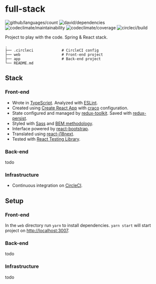 # full-stack

![github/languages/count](https://img.shields.io/github/languages/count/wozniaklukasz/full-stack?style=flat-square) 
![david/dependencies](https://img.shields.io/david/wozniaklukasz/full-stack?path=web&style=flat-square)
![codeclimate/maintainability](https://img.shields.io/codeclimate/maintainability/wozniaklukasz/full-stack?style=flat-square) 
![codeclimate/coverage](https://img.shields.io/codeclimate/coverage/wozniaklukasz/full-stack?style=flat-square) 
![circleci/build](https://img.shields.io/circleci/build/github/wozniaklukasz/full-stack?style=flat-square)

Project to play with the code. Spring & React stack.

    .
    ├── .circleci             # CircleCI config 
    ├── web                   # Front-end project
    ├── app                   # Back-end project
    └── README.md


## Stack

### Front-end

- Wrote in [TypeScript](https://www.typescriptlang.org/). Analyzed with [ESLint](https://eslint.org/).
- Created using [Create React App](https://create-react-app.dev/) with [craco](https://github.com/gsoft-inc/craco) configuration.
- State configured and managed by [redux-toolkit](https://redux-toolkit.js.org/). Saved with [redux-persist](https://github.com/rt2zz/redux-persist).
- Styled with [Sass](https://sass-lang.com/) and [BEM methodology](https://en.bem.info/methodology/).
- Interface powered by [react-bootstrap](https://react-bootstrap.github.io/).
- Translated using [react-i18next](https://react.i18next.com/).
- Tested with [React Testing Library](https://testing-library.com/docs/react-testing-library/).

### Back-end

todo

### Infrastructure

- Continuous integration on [CircleCI](https://circleci.com/gh/wozniaklukasz/full-stack/).

## Setup

### Front-end

In the `web` directory run `yarn` to install dependencies. `yarn start` will start project on [http://localhost:3007](http://localhost:3007).

### Back-end
todo

### Infrastructure
todo
